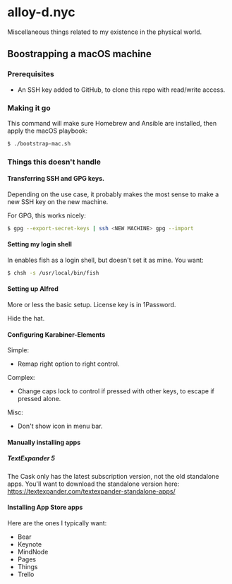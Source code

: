 # alloy-d.nyc
Miscellaneous things related to my existence in the physical world.

## Boostrapping a macOS machine

### Prerequisites

- An SSH key added to GitHub, to clone this repo with read/write access.

### Making it go

This command will make sure Homebrew and Ansible are installed, then
apply the macOS playbook:

```sh
$ ./bootstrap-mac.sh
```

### Things this doesn't handle

#### Transferring SSH and GPG keys.

Depending on the use case, it probably makes the most sense to make
a new SSH key on the new machine.

For GPG, this works nicely:

```sh
$ gpg --export-secret-keys | ssh <NEW MACHINE> gpg --import
```

#### Setting my login shell

In enables fish as a login shell, but doesn't set it as mine.  You want:

```sh
$ chsh -s /usr/local/bin/fish
```

#### Setting up Alfred

More or less the basic setup.  License key is in 1Password.

Hide the hat.

#### Configuring Karabiner-Elements

Simple:
- Remap right option to right control.

Complex:
- Change caps lock to control if pressed with other keys, to escape if
	pressed alone.

Misc:
- Don't show icon in menu bar.

#### Manually installing apps

##### TextExpander 5

The Cask only has the latest subscription version, not the old
standalone apps.  You'll want to download the standalone version here:
https://textexpander.com/textexpander-standalone-apps/

#### Installing App Store apps

Here are the ones I typically want:

- Bear
- Keynote
- MindNode
- Pages
- Things
- Trello

